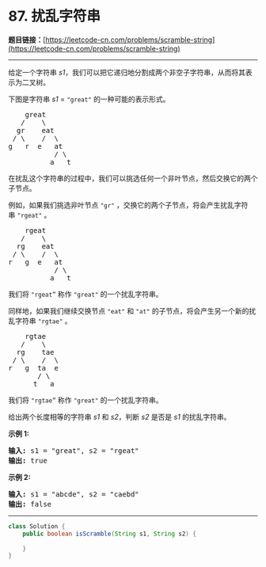# 87. 扰乱字符串

**题目链接：**[https://leetcode-cn.com/problems/scramble-string](https://leetcode-cn.com/problems/scramble-string)

---

<div class="content__1Y2H">
 <div class="notranslate">
  <p>给定一个字符串&nbsp;<em>s1</em>，我们可以把它递归地分割成两个非空子字符串，从而将其表示为二叉树。</p> 
  <p>下图是字符串&nbsp;<em>s1</em>&nbsp;=&nbsp;<code>"great"</code>&nbsp;的一种可能的表示形式。</p> 
  <pre class="language-text">    great
   /    \
  gr    eat
 / \    /  \
g   r  e   at
           / \
          a   t
</pre> 
  <p>在扰乱这个字符串的过程中，我们可以挑选任何一个非叶节点，然后交换它的两个子节点。</p> 
  <p>例如，如果我们挑选非叶节点&nbsp;<code>"gr"</code>&nbsp;，交换它的两个子节点，将会产生扰乱字符串&nbsp;<code>"rgeat"</code>&nbsp;。</p> 
  <pre class="language-text">    rgeat
   /    \
  rg    eat
 / \    /  \
r   g  e   at
           / \
          a   t
</pre> 
  <p>我们将&nbsp;<code>"rgeat”</code>&nbsp;称作&nbsp;<code>"great"</code>&nbsp;的一个扰乱字符串。</p> 
  <p>同样地，如果我们继续交换节点&nbsp;<code>"eat"</code>&nbsp;和&nbsp;<code>"at"</code>&nbsp;的子节点，将会产生另一个新的扰乱字符串&nbsp;<code>"rgtae"</code>&nbsp;。</p> 
  <pre class="language-text">    rgtae
   /    \
  rg    tae
 / \    /  \
r   g  ta  e
       / \
      t   a
</pre> 
  <p>我们将&nbsp;<code>"rgtae”</code>&nbsp;称作&nbsp;<code>"great"</code>&nbsp;的一个扰乱字符串。</p> 
  <p>给出两个长度相等的字符串 <em>s1 </em>和&nbsp;<em>s2</em>，判断&nbsp;<em>s2&nbsp;</em>是否是&nbsp;<em>s1&nbsp;</em>的扰乱字符串。</p> 
  <p><strong>示例&nbsp;1:</strong></p> 
  <pre class="language-text"><strong>输入:</strong> s1 = "great", s2 = "rgeat"
<strong>输出:</strong> true
</pre> 
  <p><strong>示例&nbsp;2:</strong></p> 
  <pre class="language-text"><strong>输入:</strong> s1 = "abcde", s2 = "caebd"
<strong>输出:</strong> false</pre> 
 </div>
</div>

---

```java
class Solution {
    public boolean isScramble(String s1, String s2) {
        
    }
}
```